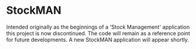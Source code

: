 # StockMAN
Intended originally as the beginnings of a 'Stock Management' application this project is now discontinued. The code will remain as a reference point for future developments. A new StockMAN application will appear shortly.
